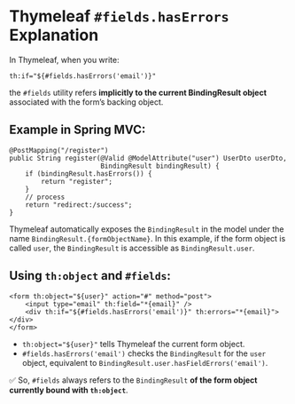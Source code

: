 <!DOCTYPE html>
<html lang="en">
<head>
    <meta charset="UTF-8">
    <title>Thymeleaf #fields.hasErrors Explanation</title>
</head>
<body>
<h1>Thymeleaf <code>#fields.hasErrors</code> Explanation</h1>

<p>In Thymeleaf, when you write:</p>
<pre><code>th:if="${#fields.hasErrors('email')}"
</code></pre>

<p>the <code>#fields</code> utility refers <strong>implicitly to the current BindingResult object</strong> associated with the form’s backing object.</p>

<h2>Example in Spring MVC:</h2>
<pre><code>@PostMapping("/register")
public String register(@Valid @ModelAttribute("user") UserDto userDto,
                       BindingResult bindingResult) {
    if (bindingResult.hasErrors()) {
        return "register";
    }
    // process
    return "redirect:/success";
}
</code></pre>

<p>Thymeleaf automatically exposes the <code>BindingResult</code> in the model under the name <code>BindingResult.{formObjectName}</code>. In this example, if the form object is called <code>user</code>, the <code>BindingResult</code> is accessible as <code>BindingResult.user</code>.</p>

<h2>Using <code>th:object</code> and <code>#fields</code>:</h2>
<pre><code>&lt;form th:object="${user}" action="#" method="post"&gt;
    &lt;input type="email" th:field="*{email}" /&gt;
    &lt;div th:if="${#fields.hasErrors('email')}" th:errors="*{email}"&gt;&lt;/div&gt;
&lt;/form&gt;
</code></pre>

<ul>
    <li><code>th:object="${user}"</code> tells Thymeleaf the current form object.</li>
    <li><code>#fields.hasErrors('email')</code> checks the <code>BindingResult</code> for the <code>user</code> object, equivalent to <code>BindingResult.user.hasFieldErrors('email')</code>.</li>
</ul>

<p>✅ So, <code>#fields</code> always refers to the <code>BindingResult</code> <strong>of the form object currently bound with <code>th:object</code></strong>.</p>

</body>
</html>

